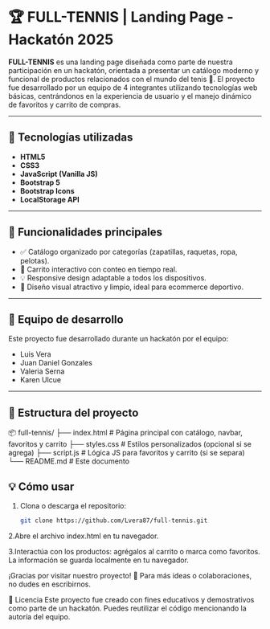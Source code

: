 
# 🏆 FULL-TENNIS | Landing Page - Hackatón 2025

**FULL-TENNIS** es una landing page diseñada como parte de nuestra participación en un hackatón, orientada a presentar un catálogo moderno y funcional de productos relacionados con el mundo del tenis 🎾. El proyecto fue desarrollado por un equipo de 4 integrantes utilizando tecnologías web básicas, centrándonos en la experiencia de usuario y el manejo dinámico de favoritos y carrito de compras.

---

## 🚀 Tecnologías utilizadas

- **HTML5**
- **CSS3**
- **JavaScript (Vanilla JS)**
- **Bootstrap 5**
- **Bootstrap Icons**
- **LocalStorage API**

---

## 🎯 Funcionalidades principales

- ✅ Catálogo organizado por categorías (zapatillas, raquetas, ropa, pelotas).
- 🛒 Carrito interactivo  con conteo en tiempo real.
- 💡 Responsive design adaptable a todos los dispositivos.
- 🎨 Diseño visual atractivo y limpio, ideal para ecommerce deportivo.

---

## 👥 Equipo de desarrollo

Este proyecto fue desarrollado durante un hackatón por el equipo:

- Luis Vera
- Juan Daniel Gonzales
- Valeria Serna
- Karen Ulcue

---

## 📁 Estructura del proyecto
📦 full-tennis/
├── index.html # Página principal con catálogo, navbar, favoritos y carrito
├── styles.css # Estilos personalizados (opcional si se agrega)
├── script.js # Lógica JS para favoritos y carrito (si se separa)
└── README.md # Este documento

## 💡 Cómo usar

1. Clona o descarga el repositorio:
   ```bash
   git clone https://github.com/Lvera87/full-tennis.git
2.Abre el archivo index.html en tu navegador.

3.Interactúa con los productos: agrégalos al carrito o marca como favoritos. La información se guarda localmente en tu navegador.


¡Gracias por visitar nuestro proyecto! 💚
Para más ideas o colaboraciones, no dudes en escribirnos.

📝 Licencia
Este proyecto fue creado con fines educativos y demostrativos como parte de un hackatón. Puedes reutilizar el código mencionando la autoría del equipo.




